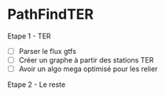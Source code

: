 # PathFindTER

Etape 1 - TER
- [ ] Parser le flux gtfs
- [ ] Créer un graphe à partir des stations TER
- [ ] Avoir un algo mega optimisé pour les relier

Etape 2 - Le reste
